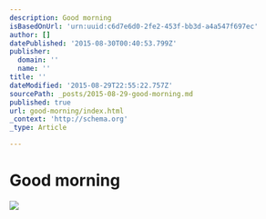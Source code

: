 ```yaml
---
description: Good morning
isBasedOnUrl: 'urn:uuid:c6d7e6d0-2fe2-453f-bb3d-a4a547f697ec'
author: []
datePublished: '2015-08-30T00:40:53.799Z'
publisher:
  domain: ''
  name: ''
title: ''
dateModified: '2015-08-29T22:55:22.757Z'
sourcePath: _posts/2015-08-29-good-morning.md
published: true
url: good-morning/index.html
_context: 'http://schema.org'
_type: Article

---
```

# Good morning
![](https://the-grid-user-content.s3-us-west-2.amazonaws.com/53ccb999-5bf3-4086-b6c5-09f2ae68e62d.png)